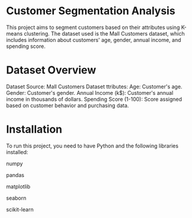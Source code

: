 # Customer Segmentation Analysis
This project aims to segment customers based on their attributes using K-means clustering. The dataset used is the Mall Customers dataset, which includes information about customers' age, gender, annual income, and spending score.
# Dataset Overview
Dataset Source: Mall Customers Dataset
ttributes:
      Age: Customer's age.
      Gender: Customer's gender.
      Annual Income (k$): Customer's annual income in thousands of dollars.
      Spending Score (1-100): Score assigned based on customer behavior and purchasing data.

# Installation

To run this project, you need to have Python and the following libraries installed:

numpy

pandas

matplotlib

seaborn

scikit-learn
